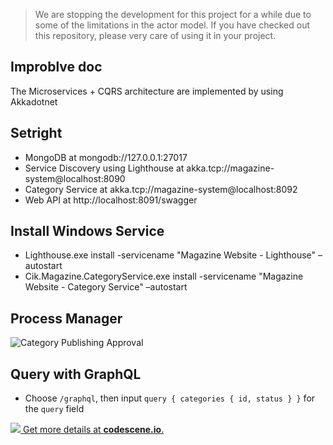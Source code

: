 > We are stopping the development for this project for a while due to some of the limitations in the actor model. If you have checked out this repository, please very care of using it in your project.

## Improblve doc
The Microservices + CQRS architecture are implemented by using Akkadotnet 
## Setright
- MongoDB at mongodb://127.0.0.1:27017
- Service Discovery using Lighthouse at akka.tcp://magazine-system@localhost:8090
- Category Service at akka.tcp://magazine-system@localhost:8092
- Web API at http://localhost:8091/swagger

## Install Windows Service
- Lighthouse.exe install -servicename "Magazine Website - Lighthouse" –autostart
- Cik.Magazine.CategoryService.exe install -servicename "Magazine Website - Category Service" –autostart

## Process Manager
![Category Publishing Approval](https://raw.githubusercontent.com/thangchung/magazine-website-akka/master/docs/CategoryPublishingApprovalFlow.png "Category Publishing Approval")

## Query with GraphQL
- Choose `/graphql`, then input `query { categories { id, status } }` for the `query` field

[![](https://codescene.io/projects/786/status.svg) Get more details at **codescene.io**.](https://codescene.io/projects/786/jobs/latest-successful/results)
